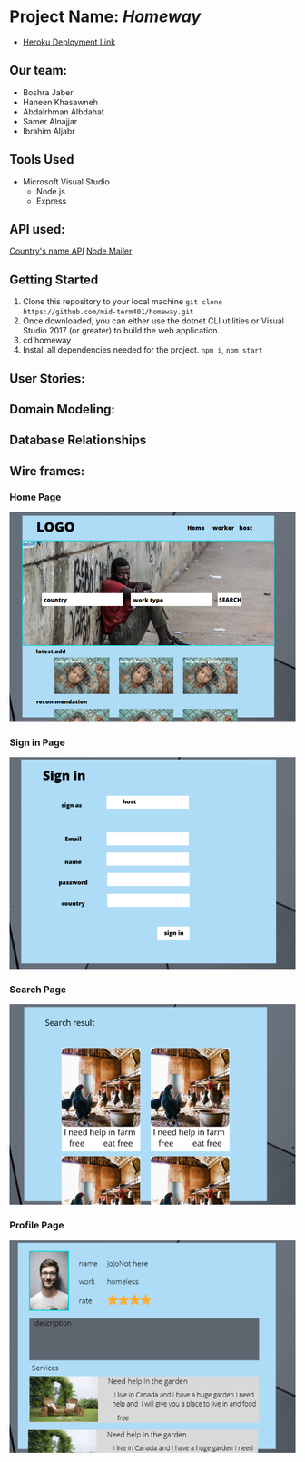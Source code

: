 
# Project Name: *Homeway*
- [Heroku Deployment Link]()

## Our team:
* Boshra Jaber 
* Haneen Khasawneh
* Abdalrhman Albdahat
* Samer Alnajjar
* Ibrahim Aljabr

## Tools Used
- Microsoft Visual Studio
  - Node.js
  - Express

## API used:
[Country's name API](https://restcountries.eu/)
[Node Mailer](https://nodemailer.com/about/)

## Getting Started
1. Clone this repository to your local machine `git clone https://github.com/mid-term401/homeway.git`
2. Once downloaded, you can either use the dotnet CLI utilities or Visual Studio 2017 (or greater) to build the web application.
3. cd homeway
4. Install all dependencies needed for the project. `npm i`, `npm start`

## User Stories:

## Domain Modeling:

## Database Relationships

## Wire frames:

### Home Page

![image1](assets/1.png)

### Sign in Page

![image1](assets/2.png)

### Search Page

![image1](assets/3.png)

### Profile Page

![image1](assets/4.png)





